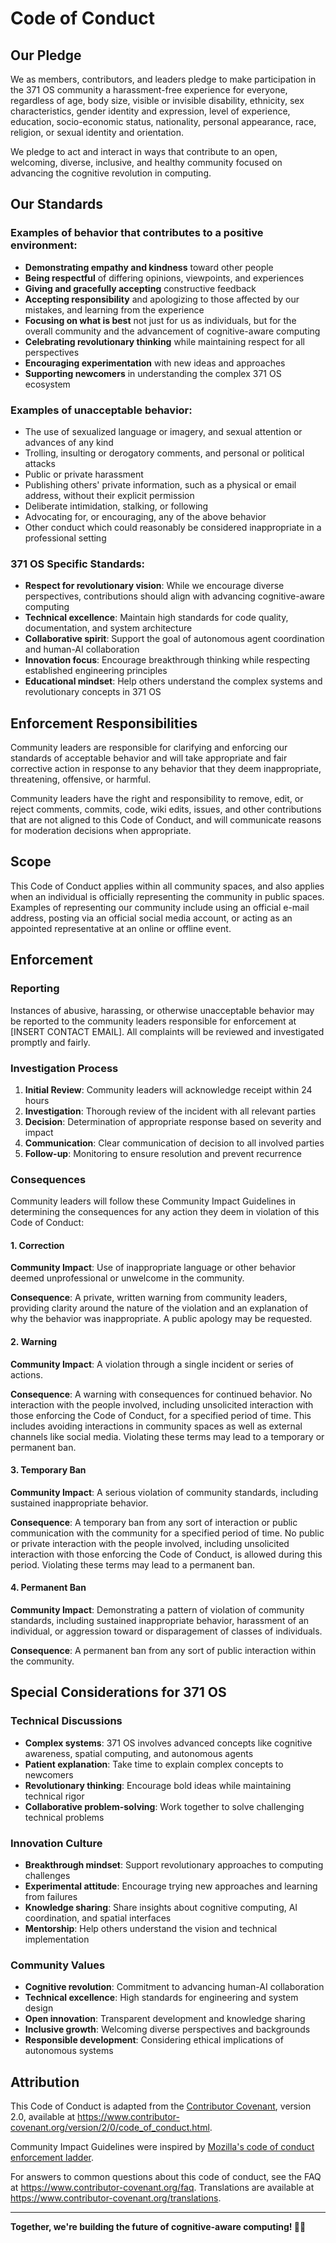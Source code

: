 # Code of Conduct

## Our Pledge

We as members, contributors, and leaders pledge to make participation in the 371 OS community a harassment-free experience for everyone, regardless of age, body size, visible or invisible disability, ethnicity, sex characteristics, gender identity and expression, level of experience, education, socio-economic status, nationality, personal appearance, race, religion, or sexual identity and orientation.

We pledge to act and interact in ways that contribute to an open, welcoming, diverse, inclusive, and healthy community focused on advancing the cognitive revolution in computing.

## Our Standards

### Examples of behavior that contributes to a positive environment:

- **Demonstrating empathy and kindness** toward other people
- **Being respectful** of differing opinions, viewpoints, and experiences
- **Giving and gracefully accepting** constructive feedback
- **Accepting responsibility** and apologizing to those affected by our mistakes, and learning from the experience
- **Focusing on what is best** not just for us as individuals, but for the overall community and the advancement of cognitive-aware computing
- **Celebrating revolutionary thinking** while maintaining respect for all perspectives
- **Encouraging experimentation** with new ideas and approaches
- **Supporting newcomers** in understanding the complex 371 OS ecosystem

### Examples of unacceptable behavior:

- The use of sexualized language or imagery, and sexual attention or advances of any kind
- Trolling, insulting or derogatory comments, and personal or political attacks
- Public or private harassment
- Publishing others' private information, such as a physical or email address, without their explicit permission
- Deliberate intimidation, stalking, or following
- Advocating for, or encouraging, any of the above behavior
- Other conduct which could reasonably be considered inappropriate in a professional setting

### 371 OS Specific Standards:

- **Respect for revolutionary vision**: While we encourage diverse perspectives, contributions should align with advancing cognitive-aware computing
- **Technical excellence**: Maintain high standards for code quality, documentation, and system architecture
- **Collaborative spirit**: Support the goal of autonomous agent coordination and human-AI collaboration
- **Innovation focus**: Encourage breakthrough thinking while respecting established engineering principles
- **Educational mindset**: Help others understand the complex systems and revolutionary concepts in 371 OS

## Enforcement Responsibilities

Community leaders are responsible for clarifying and enforcing our standards of acceptable behavior and will take appropriate and fair corrective action in response to any behavior that they deem inappropriate, threatening, offensive, or harmful.

Community leaders have the right and responsibility to remove, edit, or reject comments, commits, code, wiki edits, issues, and other contributions that are not aligned to this Code of Conduct, and will communicate reasons for moderation decisions when appropriate.

## Scope

This Code of Conduct applies within all community spaces, and also applies when an individual is officially representing the community in public spaces. Examples of representing our community include using an official e-mail address, posting via an official social media account, or acting as an appointed representative at an online or offline event.

## Enforcement

### Reporting

Instances of abusive, harassing, or otherwise unacceptable behavior may be reported to the community leaders responsible for enforcement at [INSERT CONTACT EMAIL]. All complaints will be reviewed and investigated promptly and fairly.

### Investigation Process

1. **Initial Review**: Community leaders will acknowledge receipt within 24 hours
2. **Investigation**: Thorough review of the incident with all relevant parties
3. **Decision**: Determination of appropriate response based on severity and impact
4. **Communication**: Clear communication of decision to all involved parties
5. **Follow-up**: Monitoring to ensure resolution and prevent recurrence

### Consequences

Community leaders will follow these Community Impact Guidelines in determining the consequences for any action they deem in violation of this Code of Conduct:

#### 1. Correction
**Community Impact**: Use of inappropriate language or other behavior deemed unprofessional or unwelcome in the community.

**Consequence**: A private, written warning from community leaders, providing clarity around the nature of the violation and an explanation of why the behavior was inappropriate. A public apology may be requested.

#### 2. Warning
**Community Impact**: A violation through a single incident or series of actions.

**Consequence**: A warning with consequences for continued behavior. No interaction with the people involved, including unsolicited interaction with those enforcing the Code of Conduct, for a specified period of time. This includes avoiding interactions in community spaces as well as external channels like social media. Violating these terms may lead to a temporary or permanent ban.

#### 3. Temporary Ban
**Community Impact**: A serious violation of community standards, including sustained inappropriate behavior.

**Consequence**: A temporary ban from any sort of interaction or public communication with the community for a specified period of time. No public or private interaction with the people involved, including unsolicited interaction with those enforcing the Code of Conduct, is allowed during this period. Violating these terms may lead to a permanent ban.

#### 4. Permanent Ban
**Community Impact**: Demonstrating a pattern of violation of community standards, including sustained inappropriate behavior, harassment of an individual, or aggression toward or disparagement of classes of individuals.

**Consequence**: A permanent ban from any sort of public interaction within the community.

## Special Considerations for 371 OS

### Technical Discussions
- **Complex systems**: 371 OS involves advanced concepts like cognitive awareness, spatial computing, and autonomous agents
- **Patient explanation**: Take time to explain complex concepts to newcomers
- **Revolutionary thinking**: Encourage bold ideas while maintaining technical rigor
- **Collaborative problem-solving**: Work together to solve challenging technical problems

### Innovation Culture
- **Breakthrough mindset**: Support revolutionary approaches to computing challenges
- **Experimental attitude**: Encourage trying new approaches and learning from failures
- **Knowledge sharing**: Share insights about cognitive computing, AI coordination, and spatial interfaces
- **Mentorship**: Help others understand the vision and technical implementation

### Community Values
- **Cognitive revolution**: Commitment to advancing human-AI collaboration
- **Technical excellence**: High standards for engineering and system design
- **Open innovation**: Transparent development and knowledge sharing
- **Inclusive growth**: Welcoming diverse perspectives and backgrounds
- **Responsible development**: Considering ethical implications of autonomous systems

## Attribution

This Code of Conduct is adapted from the [Contributor Covenant][homepage], version 2.0, available at https://www.contributor-covenant.org/version/2/0/code_of_conduct.html.

Community Impact Guidelines were inspired by [Mozilla's code of conduct enforcement ladder](https://github.com/mozilla/diversity).

For answers to common questions about this code of conduct, see the FAQ at https://www.contributor-covenant.org/faq. Translations are available at https://www.contributor-covenant.org/translations.

[homepage]: https://www.contributor-covenant.org

---

**Together, we're building the future of cognitive-aware computing! 🧠✨**